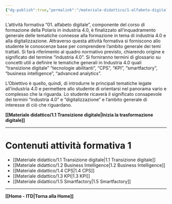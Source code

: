 ```yaml
---
{"dg-publish":true,"permalink":"/materiale-didattico/1-alfabeto-digitale/"}
---
```



L’attività formativa “01. alfabeto digitale”, componente del corso di formazione della Polaris in industria 4.0, è finalizzato all’inquadramento generale delle tematiche connesse alla formazione in tema di industria 4.0 e alla digitalizzazione. Attraverso questa attività formativa si forniscono allo studente le conoscenze base per comprendere l’ambito generale dei temi trattati. Si farà riferimento al quadro normativo previsto, chiarendo origine e significato del termine “industria 4.0”. Si forniranno termini di glossario su concetti utili a definire le tematiche generali in Industria 4.0 quali “transizione digitale” “tecnologie abilitanti”, “CPS”, “KPI”, “smartfactory”, “business intelligence”, “advanced analytics”.

L’Obiettivo è quello, quindi, di introdurre le principali tematiche legate all’industria 4.0 e permettere allo studente di orientarsi nel panorama vario e complesso che la riguarda. Lo studente ricaverà il significato consapevole dei termini “industria 4.0” e “digitalizzazione” e l’ambito generale di interesse di ciò che riguardano.

**[[Materiale didattico/1.1 Transizione digitale\|Inizia la trasformazione digitale]]**

---

# Contenuti attività formativa 1

- [[Materiale didattico/1.1 Transizione digitale\|1.1 Transizione digitale]]
- [[Materiale didattico/1.2 Business Intelligence\|1.2 Business Intelligence]]
- [[Materiale didattico/1.4 CPS\|1.4 CPS]]
- [[Materiale didattico/1.3 KPI\|1.3 KPI]]
- [[Materiale didattico/1.5 Smartfactory\|1.5 Smartfactory]]

---

**[[Home - ITD\|Torna alla Home]]**
